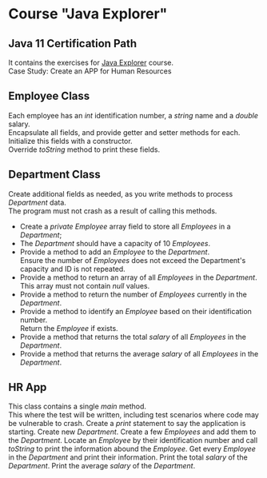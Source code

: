 # Course "Java Explorer"
## Java 11 Certification Path
It contains the exercises for <a href="https://github.com/stars/edsonmomm/lists/java-certification" target="_blank">Java Explorer</a> course.<br>
Case Study: Create an APP for Human Resources

## Employee Class
Each employee has an *int* identification number, a *string* name and a *double* salary.<br>
Encapsulate all fields, and provide getter and setter methods for each.<br>
Initialize this fields with a constructor.<br>
Override *toString* method to print these fields.

## Department Class
Create additional fields as needed, as you write methods to process *Department* data.<br>
The program must not crash as a result of calling this methods.
- Create a *private Employee* array field to store all *Employees* in a *Department*;
- The *Department* should have a capacity of 10 *Employees*.
- Provide a method to add an *Employee* to the *Department*.<br>Ensure the number of *Employees* does not exceed the Department's capacity and ID is not repeated.
- Provide a method to return an array of all *Employees* in the *Department*. This array must not contain *null* values.
- Provide a method to return the number of *Employees* currently in the *Department*.
- Provide a method to identify an *Employee* based on their identification number. <br>Return the *Employee* if exists.
- Provide a method that returns the total *salary* of all *Employees* in the *Department*.
- Provide a method that returns the average *salary* of all *Employees* in the *Department*.

## HR App
This class contains a single *main* method.<br>
This where the test will be written, including test scenarios where code may be vulnerable to crash. 
Create a *print* statement to say the application is starting.
Create new *Department*.
Create a few *Employees* and add them to the *Department*.
Locate an *Employee* by their identification number and call *toString* to print the information abound the *Employee*.
Get every *Employee* in the *Department* and print their information.
Print the total *salary* of the *Department*.
Print the average *salary* of the *Department*.